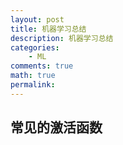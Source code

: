 ```yaml
---
layout: post
title: 机器学习总结
description: 机器学习总结
categories:
    - ML
comments: true
math: true
permalink: 
---
```


## 常见的激活函数
